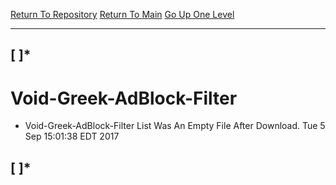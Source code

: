 [Return To Repository](https://github.com/deathbybandaid/piholeparser/)
[Return To Main](https://github.com/deathbybandaid/piholeparser/blob/master/RecentRunLogs/Mainlog.md)
[Go Up One Level](https://github.com/deathbybandaid/piholeparser/blob/master/RecentRunLogs/TopLevelScripts/.md)
____________________________________
## [ ]*
# Void-Greek-AdBlock-Filter
* Void-Greek-AdBlock-Filter List Was An Empty File After Download. Tue 5 Sep 15:01:38 EDT 2017
## [ ]*
